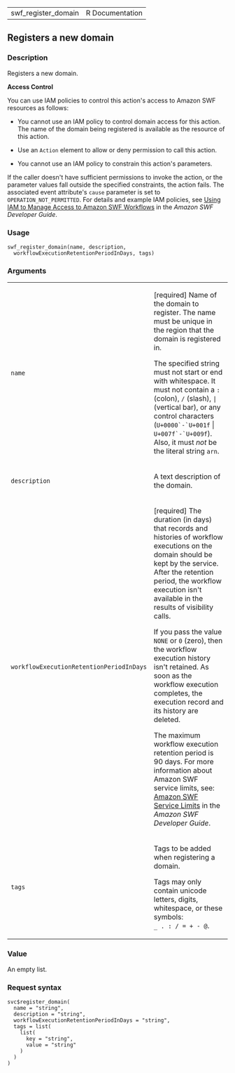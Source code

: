 <table style="width: 100%;">
<tbody>
<tr class="odd">
<td>swf_register_domain</td>
<td style="text-align: right;">R Documentation</td>
</tr>
</tbody>
</table>

## Registers a new domain

### Description

Registers a new domain.

**Access Control**

You can use IAM policies to control this action's access to Amazon SWF
resources as follows:

-   You cannot use an IAM policy to control domain access for this
    action. The name of the domain being registered is available as the
    resource of this action.

-   Use an `Action` element to allow or deny permission to call this
    action.

-   You cannot use an IAM policy to constrain this action's parameters.

If the caller doesn't have sufficient permissions to invoke the action,
or the parameter values fall outside the specified constraints, the
action fails. The associated event attribute's `cause` parameter is set
to `OPERATION_NOT_PERMITTED`. For details and example IAM policies, see
[Using IAM to Manage Access to Amazon SWF
Workflows](https://docs.aws.amazon.com/amazonswf/latest/developerguide/swf-dev-iam.html)
in the *Amazon SWF Developer Guide*.

### Usage

    swf_register_domain(name, description,
      workflowExecutionRetentionPeriodInDays, tags)

### Arguments

<table>
<colgroup>
<col style="width: 35%" />
<col style="width: 65%" />
</colgroup>
<tbody>
<tr class="odd">
<td><code id="swf_register_domain_:_name">name</code></td>
<td><p>[required] Name of the domain to register. The name must be
unique in the region that the domain is registered in.</p>
<p>The specified string must not start or end with whitespace. It must
not contain a <code>:</code> (colon), <code>/</code> (slash),
<code>|</code> (vertical bar), or any control characters (<code
style="white-space: pre;">⁠U+0000`-`U+001f⁠</code> | <code
style="white-space: pre;">⁠U+007f`-`U+009f⁠</code>). Also, it must
<em>not</em> be the literal string <code>arn</code>.</p></td>
</tr>
<tr class="even">
<td><code id="swf_register_domain_:_description">description</code></td>
<td><p>A text description of the domain.</p></td>
</tr>
<tr class="odd">
<td><code
id="swf_register_domain_:_workflowExecutionRetentionPeriodInDays">workflowExecutionRetentionPeriodInDays</code></td>
<td><p>[required] The duration (in days) that records and histories of
workflow executions on the domain should be kept by the service. After
the retention period, the workflow execution isn't available in the
results of visibility calls.</p>
<p>If you pass the value <code>NONE</code> or <code>0</code> (zero),
then the workflow execution history isn't retained. As soon as the
workflow execution completes, the execution record and its history are
deleted.</p>
<p>The maximum workflow execution retention period is 90 days. For more
information about Amazon SWF service limits, see: <a
href="https://docs.aws.amazon.com/amazonswf/latest/developerguide/swf-dg-limits.html">Amazon
SWF Service Limits</a> in the <em>Amazon SWF Developer
Guide</em>.</p></td>
</tr>
<tr class="even">
<td><code id="swf_register_domain_:_tags">tags</code></td>
<td><p>Tags to be added when registering a domain.</p>
<p>Tags may only contain unicode letters, digits, whitespace, or these
symbols: <code
style="white-space: pre;">⁠_ . : / = + - @⁠</code>.</p></td>
</tr>
</tbody>
</table>

### Value

An empty list.

### Request syntax

    svc$register_domain(
      name = "string",
      description = "string",
      workflowExecutionRetentionPeriodInDays = "string",
      tags = list(
        list(
          key = "string",
          value = "string"
        )
      )
    )
